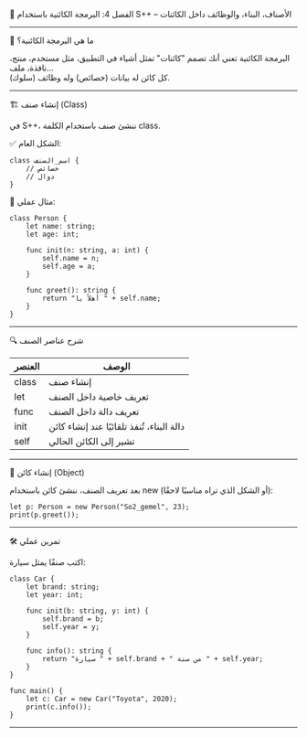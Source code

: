 📘 الفصل 4: البرمجة الكائنية باستخدام S++ – الأصناف، البناء، والوظائف داخل الكائنات

---

🎯 ما هي البرمجة الكائنية؟

البرمجة الكائنية تعني أنك تصمم "كائنات" تمثل أشياء في التطبيق، مثل مستخدم، منتج، نافذة، ملف...  
كل كائن له بيانات (خصائص) وله وظائف (سلوك).

---

🏗️ إنشاء صنف (Class)

في S++، ننشئ صنف باستخدام الكلمة class.

✅ الشكل العام:

```s++
class اسم_الصنف {
    // خصائص
    // دوال
}
```

📌 مثال عملي:

```s++
class Person {
    let name: string;
    let age: int;

    func init(n: string, a: int) {
        self.name = n;
        self.age = a;
    }

    func greet(): string {
        return "أهلاً يا " + self.name;
    }
}
```

---

🔍 شرح عناصر الصنف

| العنصر        | الوصف                                      |
|---------------|---------------------------------------------|
| class       | إنشاء صنف                                   |
| let         | تعريف خاصية داخل الصنف                      |
| func        | تعريف دالة داخل الصنف                       |
| init    | دالة البناء، تُنفذ تلقائيًا عند إنشاء كائن  |
| self        | تشير إلى الكائن الحالي                      |

---

🧬 إنشاء كائن (Object)

بعد تعريف الصنف، ننشئ كائن باستخدام new (أو الشكل الذي تراه مناسبًا لاحقًا):

```s++
let p: Person = new Person("So2_gemel", 23);
print(p.greet());
```

---

🛠️ تمرين عملي

اكتب صنفًا يمثل سيارة:

```s++
class Car {
    let brand: string;
    let year: int;

    func init(b: string, y: int) {
        self.brand = b;
        self.year = y;
    }

    func info(): string {
        return "سيارة " + self.brand + " من سنة " + self.year;
    }
}

func main() {
    let c: Car = new Car("Toyota", 2020);
    print(c.info());
}
```

---
